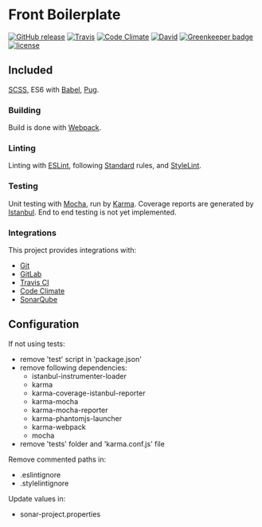 # Front Boilerplate
[![GitHub release](https://img.shields.io/github/release/Maxwellewxam/front-boilerplate.svg?style=flat-square)](https://github.com/Maxwellewxam/front-boilerplate/releases)
[![Travis](https://img.shields.io/travis/Maxwellewxam/front-boilerplate.svg?style=flat-square)](https://travis-ci.org/Maxwellewxam/front-boilerplate)
[![Code Climate](https://img.shields.io/codeclimate/github/Maxwellewxam/front-boilerplate.svg?style=flat-square)](https://codeclimate.com/github/Maxwellewxam/front-boilerplate)
[![David](https://img.shields.io/david/dev/Maxwellewxam/front-boilerplate.svg?style=flat-square)](https://github.com/Maxwellewxam/front-boilerplate/blob/master/package.json)
[![Greenkeeper badge](https://badges.greenkeeper.io/Maxwellewxam/front-boilerplate.svg)](https://greenkeeper.io/)
[![license](https://img.shields.io/github/license/Maxwellewxam/front-boilerplate.svg?style=flat-square)](https://github.com/Maxwellewxam/front-boilerplate/blob/master/LICENSE)

## Included
[SCSS](http://sass-lang.com), ES6 with [Babel](http://babeljs.io), [Pug](http://pugjs.org).
### Building
Build is done with [Webpack](http://webpack.js.org).
### Linting
Linting with [ESLint](http://eslint.org), following [Standard](http://standardjs.com) rules, and [StyleLint](http://stylelint.io).
### Testing
Unit testing with [Mocha](http://mochajs.org), run by [Karma](http://karma-runner.github.io).
Coverage reports are generated by [Istanbul](http://istanbul.js.org).
End to end testing is not yet implemented.
### Integrations
This project provides integrations with:
  - [Git](http://git-scm.com)
  - [GitLab](http://gitlab.com)
  - [Travis CI](http://travis-ci.org)
  - [Code Climate](http://codeclimate.com)
  - [SonarQube](http://sonarqube.org)

## Configuration
If not using tests:
  - remove 'test' script in 'package.json'
  - remove following dependencies:
    - istanbul-instrumenter-loader
    - karma
    - karma-coverage-istanbul-reporter
    - karma-mocha
    - karma-mocha-reporter
    - karma-phantomjs-launcher
    - karma-webpack
    - mocha
  - remove 'tests' folder and 'karma.conf.js' file

Remove commented paths in:
  - .eslintignore
  - .stylelintignore

Update values in:
  - sonar-project.properties
